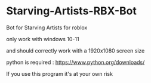 # Starving-Artists-RBX-Bot
Bot for Starving Artists for roblox

only work with windows 10-11

and should correctly work with a 1920x1080 screen size

python is required : https://www.python.org/downloads/

If you use this program it's at your own risk
